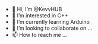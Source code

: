 - 👋 Hi, I’m @KevvHUB
- 👀 I’m interested in C++
- 🌱 I’m currently learning Arduino
- 💞️ I’m looking to collaborate on ...
- 📫 How to reach me ...

<!---
KevvHUB/KevvHUB is a ✨ special ✨ repository because its `README.md` (this file) appears on your GitHub profile.
You can click the Preview link to take a look at your changes.
--->
